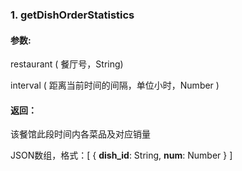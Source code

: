 ### 1. getDishOrderStatistics

#### 参数:	

restaurant ( 餐厅号，String)

interval ( 距离当前时间的间隔，单位小时，Number )

#### 返回：

该餐馆此段时间内各菜品及对应销量

JSON数组，格式：[ { **dish_id**: String, **num**: Number } ]


